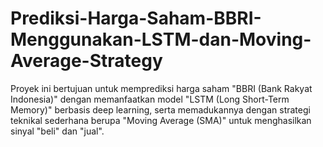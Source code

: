 # Prediksi-Harga-Saham-BBRI-Menggunakan-LSTM-dan-Moving-Average-Strategy
Proyek ini bertujuan untuk memprediksi harga saham "BBRI (Bank Rakyat Indonesia)" dengan memanfaatkan model "LSTM (Long Short-Term Memory)" berbasis deep learning, serta memadukannya dengan strategi teknikal sederhana berupa "Moving Average (SMA)" untuk menghasilkan sinyal "beli" dan "jual".
